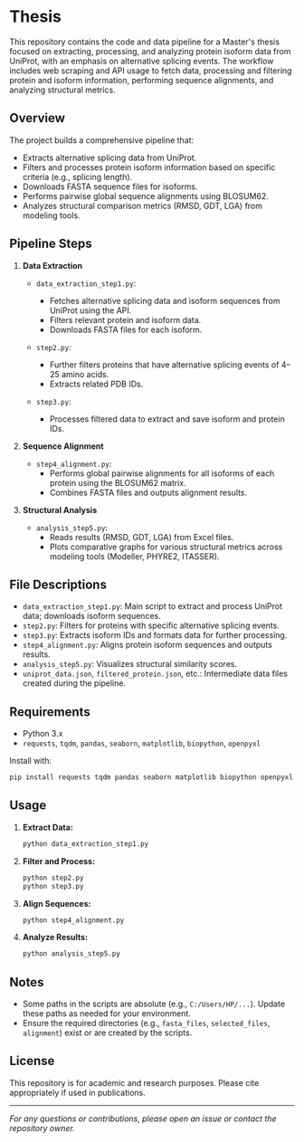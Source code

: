 # Thesis

This repository contains the code and data pipeline for a Master's thesis focused on extracting, processing, and analyzing protein isoform data from UniProt, with an emphasis on alternative splicing events. The workflow includes web scraping and API usage to fetch data, processing and filtering protein and isoform information, performing sequence alignments, and analyzing structural metrics.

## Overview

The project builds a comprehensive pipeline that:
- Extracts alternative splicing data from UniProt.
- Filters and processes protein isoform information based on specific criteria (e.g., splicing length).
- Downloads FASTA sequence files for isoforms.
- Performs pairwise global sequence alignments using BLOSUM62.
- Analyzes structural comparison metrics (RMSD, GDT, LGA) from modeling tools.

## Pipeline Steps

1. **Data Extraction**
    - `data_extraction_step1.py`: 
      - Fetches alternative splicing data and isoform sequences from UniProt using the API.
      - Filters relevant protein and isoform data.
      - Downloads FASTA files for each isoform.

    - `step2.py`: 
      - Further filters proteins that have alternative splicing events of 4–25 amino acids.
      - Extracts related PDB IDs.

    - `step3.py`: 
      - Processes filtered data to extract and save isoform and protein IDs.

2. **Sequence Alignment**
    - `step4_alignment.py`: 
      - Performs global pairwise alignments for all isoforms of each protein using the BLOSUM62 matrix.
      - Combines FASTA files and outputs alignment results.

3. **Structural Analysis**
    - `analysis_step5.py`:
      - Reads results (RMSD, GDT, LGA) from Excel files.
      - Plots comparative graphs for various structural metrics across modeling tools (Modeller, PHYRE2, ITASSER).

## File Descriptions

- `data_extraction_step1.py`: Main script to extract and process UniProt data; downloads isoform sequences.
- `step2.py`: Filters for proteins with specific alternative splicing events.
- `step3.py`: Extracts isoform IDs and formats data for further processing.
- `step4_alignment.py`: Aligns protein isoform sequences and outputs results.
- `analysis_step5.py`: Visualizes structural similarity scores.
- `uniprot_data.json`, `filtered_protein.json`, etc.: Intermediate data files created during the pipeline.

## Requirements

- Python 3.x
- `requests`, `tqdm`, `pandas`, `seaborn`, `matplotlib`, `biopython`, `openpyxl`

Install with:
```bash
pip install requests tqdm pandas seaborn matplotlib biopython openpyxl
```

## Usage

1. **Extract Data:**
    ```bash
    python data_extraction_step1.py
    ```

2. **Filter and Process:**
    ```bash
    python step2.py
    python step3.py
    ```

3. **Align Sequences:**
    ```bash
    python step4_alignment.py
    ```

4. **Analyze Results:**
    ```bash
    python analysis_step5.py
    ```

## Notes

- Some paths in the scripts are absolute (e.g., `C:/Users/HP/...`). Update these paths as needed for your environment.
- Ensure the required directories (e.g., `fasta_files`, `selected_files`, `alignment`) exist or are created by the scripts.

## License

This repository is for academic and research purposes. Please cite appropriately if used in publications.

---

*For any questions or contributions, please open an issue or contact the repository owner.*
